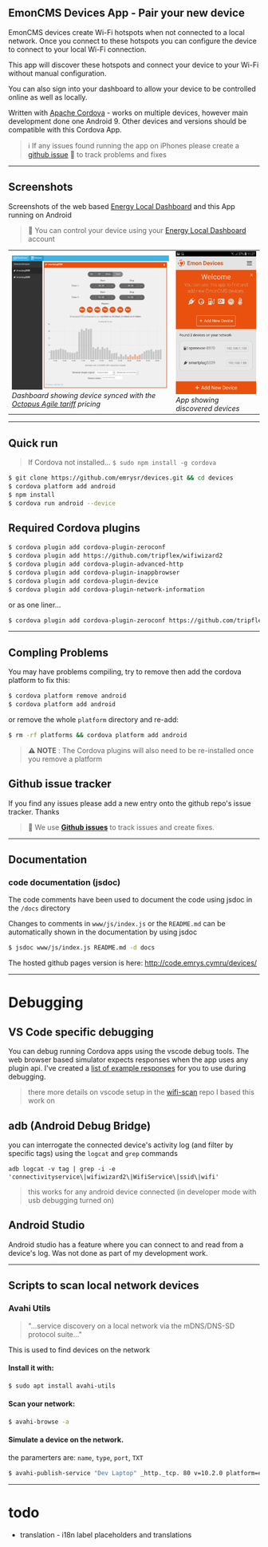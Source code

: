 ## EmonCMS Devices App - Pair your new device

EmonCMS devices create Wi-Fi hotspots when not connected to a local network. Once you connect to these hotspots you can configure the device to connect to your local Wi-Fi connection.

This app will discover these hotspots and connect your device to your Wi-Fi without manual configuration.

You can also sign into your dashboard to allow your device to be controlled online as well as locally.

Written with [Apache Cordova](https://cordova.apache.org/) - works on multiple devices, however main development done one Android 9. Other devices and versions should be compatible with this Cordova App.

> :information_source: If any issues found running the app on iPhones please create a [github issue](https://github.com/emrysr/devices/issues) :bug: to track problems and fixes


---------------------------------------------

 
## Screenshots
Screenshots of the web based [Energy Local Dashboard](https://dashboard.energylocal.org.uk) and this App running on Android
> :link: You can control your device using your [Energy Local Dashboard](https://dashboard.energylocal.org.uk) account

<table>
    <tr>
        <td>
            <a href="dashboard-screenshot.png?raw=true" alt="Dashbaord Screenshot">
                <img src="dashboard-screenshot.png?raw=true" width="450" alt="Screenshot of Dashboard">
            </a>
            <br>
            <em>Dashboard showing device synced with the <a href="https://octopus.energy/agile/">Octopus Agile tariff</a> pricing</em>
        </td>
        <td>
            <a href="app-screenshot.png?raw=true" alt="App Screenshot">
                <img src="app-screenshot.png?raw=true" width="217" alt="Screenshot of App">
            </a>
            <br>
            <em>App showing discovered devices</em>
        </td>
    </tr>
</table>



---------------------------------------------


## Quick run
> If Cordova not installed... `$ sudo npm install -g cordova`

```bash
$ git clone https://github.com/emrysr/devices.git && cd devices
$ cordova platform add android
$ npm install
$ cordova run android --device
```

## Required Cordova plugins
```bash
$ cordova plugin add cordova-plugin-zeroconf
$ cordova plugin add https://github.com/tripflex/wifiwizard2
$ cordova plugin add cordova-plugin-advanced-http
$ cordova plugin add cordova-plugin-inappbrowser
$ cordova plugin add cordova-plugin-device
$ cordova plugin add cordova-plugin-network-information
```
or as one liner...

```bash
$ cordova plugin add cordova-plugin-zeroconf https://github.com/tripflex/wifiwizard2 cordova-plugin-advanced-http cordova-plugin-inappbrowser cordova-plugin-device cordova-plugin-network-information
```


---------------------------------------------

## Compling Problems
You may have problems compiling, try to remove then add the cordova platform to fix this:
```bash
$ cordova platform remove android
$ cordova platform add android
```
or remove the whole `platform` directory and re-add:
```bash
$ rm -rf platforms && cordova platform add android
```
> __⚠ NOTE__ : The Cordova plugins will also need to be re-installed once you remove a platform


## Github issue tracker
If you find any issues please add a new entry onto the github repo's issue tracker. Thanks

> :link: We use __[Github issues](https://github.com/emrysr/devices/issues)__ to track issues and create fixes.

---------------------------------------------



## Documentation
### code documentation (jsdoc)
The code comments have been used to document the code using jsdoc in the `/docs` directory

Changes to comments in `www/js/index.js` or the `README.md` can be automatically shown in the documentation by using jsdoc
```bash
$ jsdoc www/js/index.js README.md -d docs
```

The hosted github pages version is here: http://code.emrys.cymru/devices/

---------------------------------------------

# Debugging
## VS Code specific debugging
You can debug running Cordova apps using the vscode debug tools. The web browser based simulator expects responses when the app uses any plugin api.
I've created a [list of example responses](https://github.com/emrysr/devices/blob/master/README-vscode-debugging.md) for you to use during debugging.

> there more details on vscode setup in the [wifi-scan](https://github.com/emrysr/wifiscan#using-vscode) repo I based this work on 

## adb (Android Debug Bridge)
you can interrogate the connected device's activity log (and filter by specific tags) using the `logcat` and `grep` commands
```
adb logcat -v tag | grep -i -e 'connectivityservice\|wifiwizard2\|WifiService\|ssid\|wifi'
```
> this works for any android device connected (in developer mode with usb debugging turned on)

## Android Studio
Android studio has a feature where you can connect to and read from a device's log. Was not done as part of my development work.

---------------------------------------------


## Scripts to scan local network devices

### Avahi Utils
> "...service discovery on a local network via the mDNS/DNS-SD protocol suite..."

This is used to find devices on the network

#### Install it with:
```bash
$ sudo apt install avahi-utils
```

#### Scan your network:
```bash
$ avahi-browse -a
```

#### Simulate a device on the network.
the paramerters are:
`name`, `type`, `port`, `TXT`
```bash
$ avahi-publish-service "Dev Laptop" _http._tcp. 80 v=10.2.0 platform=emoncms path=/emoncms
```


---------------------------------------------

# todo
- translation - i18n label placeholders and translations


[1]: <https://docs.microsoft.com/en-us/visualstudio/cross-platform/tools-for-cordova/run-your-app/simulate-in-browser?view=toolsforcordova-2017>
